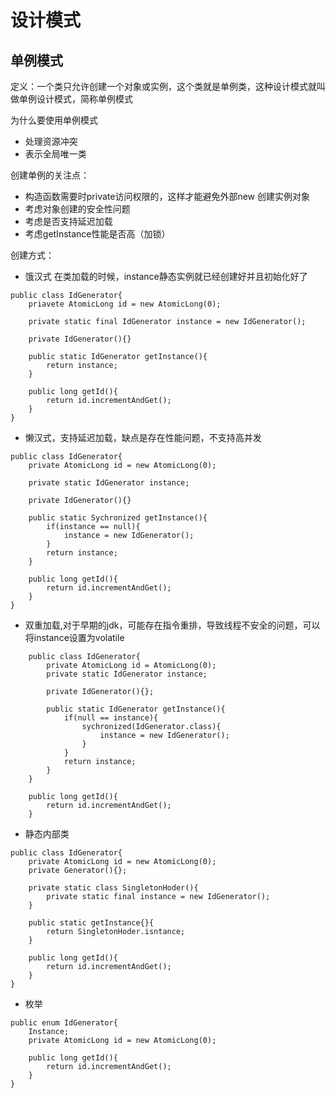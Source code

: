 # 设计模式

## 单例模式

定义：一个类只允许创建一个对象或实例，这个类就是单例类，这种设计模式就叫做单例设计模式，简称单例模式

为什么要使用单例模式

* 处理资源冲突
* 表示全局唯一类


创建单例的关注点：

* 构造函数需要时private访问权限的，这样才能避免外部new 创建实例对象
* 考虑对象创建的安全性问题
* 考虑是否支持延迟加载
* 考虑getInstance性能是否高（加锁）


创建方式：
* 饿汉式
在类加载的时候，instance静态实例就已经创建好并且初始化好了
```
public class IdGenerator{
    priavete AtomicLong id = new AtomicLong(0);

    private static final IdGenerator instance = new IdGenerator();

    private IdGenerator(){}

    public static IdGenerator getInstance(){
        return instance;
    }

    public long getId(){
        return id.incrementAndGet();
    }
}
```
* 懒汉式，支持延迟加载，缺点是存在性能问题，不支持高并发
```
public class IdGenerator{
    private AtomicLong id = new AtomicLong(0);

    private static IdGenerator instance;

    private IdGenerator(){}

    public static Sychronized getInstance(){
        if(instance == null){
            instance = new IdGenerator();
        }
        return instance;
    }

    public long getId(){
        return id.incrementAndGet();
    }
}
```

* 双重加载,对于早期的jdk，可能存在指令重排，导致线程不安全的问题，可以将instance设置为volatile
```
    public class IdGenerator{
        private AtomicLong id = AtomicLong(0);
        private static IdGenerator instance;

        private IdGenerator(){};

        public static IdGenerator getInstance(){
            if(null == instance){
                sychronized(IdGenerator.class){
                    instance = new IdGenerator();
                }
            }
            return instance;
        }
    }

    public long getId(){
        return id.incrementAndGet();
    }
```

* 静态内部类
```
public class IdGenerator{
    private AtomicLong id = new AtomicLong(0);
    private Generator(){};

    private static class SingletonHoder(){
        private static final instance = new IdGenerator();
    }

    public static getInstance{}{
        return SingletonHoder.isntance;
    }

    public long getId(){
        return id.incrementAndGet();
    }
}
```
* 枚举
```
public enum IdGenerator{
    Instance;
    private AtomicLong id = new AtomicLong(0);

    public long getId(){
        return id.incrementAndGet();
    }
}
```